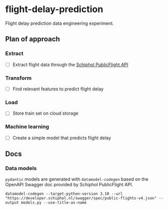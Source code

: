 # flight-delay-prediction

Flight delay prediction data engineering experiment.

## Plan of approach

### Extract

- [ ] Extract flight data through the [Schiphol PublicFlight API](https://developer.schiphol.nl/apis/flight-api/v4/flights?version=latest)

### Transform

- [ ] Find relevant features to predict flight delay

### Load

- [ ] Store train set on cloud storage

### Machine learning

- [ ] Create a simple model that predicts flight delay

## Docs

### Data models

`pydantic` models are generated with `datamodel-codegen` based on the OpenAPI Swagger doc provided by Schiphol PublicFlight API.

```
datamodel-codegen --target-python-version 3.10 --url "https://developer.schiphol.nl/swagger/spec/public-flights-v4.json" --output models.py --use-title-as-name
```
